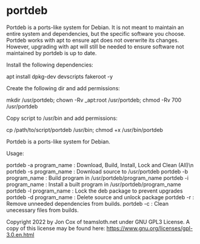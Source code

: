 # portdeb
Portdeb is a ports-like system for Debian. It is not meant to maintain an entire system and dependencies, but the specific software you choose. Portdeb works with apt to ensure apt does not overwrite its changes. However, upgrading with apt will still be needed to ensure software not maintained by portdeb is up to date.  

Install the following dependencies:

apt install dpkg-dev devscripts fakeroot -y

Create the following dir and add permissions:

mkdir /usr/portdeb;
chown -Rv _apt:root /usr/portdeb;
chmod -Rv 700 /usr/portdeb

Copy script to /usr/bin and add permissions:

cp /path/to/script/portdeb /usr/bin;
chmod +x /usr/bin/portdeb

Portdeb is a ports-like system for Debian.

Usage:

portdeb -a program_name : Download, Build, Install, Lock and Clean (All)\n
portdeb -s program_name : Download source to /usr/portdeb
portdeb -b program_name : Build program in /usr/portdeb/program_name
portdeb -i program_name : Install a built program in /usr/portdeb/program_name
portdeb -l program_name : Lock the deb package to prevent upgrades
portdeb -d program_name : Delete source and unlock package
portdeb -r : Remove unneeded dependencies from builds.
portdeb -c : Clean unecessary files from builds.

Copyright 2022 by Jon Cox of teamsloth.net under GNU GPL3 License. 
A copy of this license may be found here: https://www.gnu.org/licenses/gpl-3.0.en.html 
